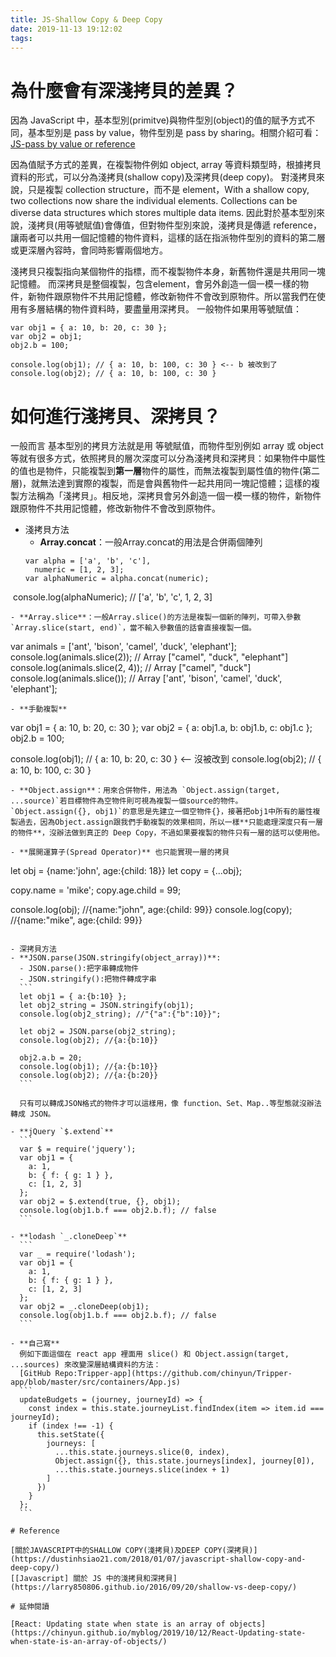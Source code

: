 ```yaml
---
title: JS-Shallow Copy & Deep Copy
date: 2019-11-13 19:12:02
tags:
---
```


# 為什麼會有深淺拷貝的差異？

因為 JavaScript 中，基本型別(primitve)與物件型別(object)的值的賦予方式不同，基本型別是 pass by value，物件型別是 pass by sharing。相關介紹可看：[JS-pass by value or reference](https://chinyun.github.io/myblog/2019/11/13/JS-pass-by-value-or-reference/)

因為值賦予方式的差異，在複製物件例如 object, array 等資料類型時，根據拷貝資料的形式，可以分為淺拷貝(shallow copy)及深拷貝(deep copy)。
對淺拷貝來說，只是複製 collection structure，而不是 element，With a shallow copy, two collections now share the individual elements. Collections can be diverse data structures which stores multiple data items.
因此對於基本型別來說，淺拷貝(用等號賦值)會傳值，但對物件型別來說，淺拷貝是傳遞 reference，讓兩者可以共用一個記憶體的物件資料，這樣的話在指派物件型別的資料的第二層或更深層內容時，會同時影響兩個地方。

淺拷貝只複製指向某個物件的指標，而不複製物件本身，新舊物件還是共用同一塊記憶體。
而深拷貝是整個複製，包含element，會另外創造一個一模一樣的物件，新物件跟原物件不共用記憶體，修改新物件不會改到原物件。所以當我們在使用有多層結構的物件資料時，要盡量用深拷貝。
一般物件如果用等號賦值：
```
var obj1 = { a: 10, b: 20, c: 30 };
var obj2 = obj1;
obj2.b = 100;

console.log(obj1); // { a: 10, b: 100, c: 30 } <-- b 被改到了
console.log(obj2); // { a: 10, b: 100, c: 30 }
```

# 如何進行淺拷貝、深拷貝？

一般而言 基本型別的拷貝方法就是用 等號賦值，而物件型別例如 array 或 object等就有很多方式，依照拷貝的層次深度可以分為淺拷貝和深拷貝：如果物件中屬性的值也是物件，只能複製到**第一層**物件的屬性，而無法複製到屬性值的物件(第二層)，就無法達到實際的複製，而是會與舊物件一起共用同一塊記憶體；這樣的複製方法稱為「淺拷貝」。相反地，深拷貝會另外創造一個一模一樣的物件，新物件跟原物件不共用記憶體，修改新物件不會改到原物件。

- 淺拷貝方法
  - **Array.concat**：一般Array.concat的用法是合併兩個陣列
  ```
  var alpha = ['a', 'b', 'c'],
    numeric = [1, 2, 3];
  var alphaNumeric = alpha.concat(numeric);
​  console.log(alphaNumeric); // ['a', 'b', 'c', 1, 2, 3]
  ```
  - **Array.slice**：一般Array.slice()的方法是複製一個新的陣列，可帶入參數 `Array.slice(start, end)`，當不輸入參數值的話會直接複製一個。
  ```
  var animals = ['ant', 'bison', 'camel', 'duck', 'elephant'];
  console.log(animals.slice(2));
  // Array ["camel", "duck", "elephant"]
  ​
  console.log(animals.slice(2, 4));
  // Array ["camel", "duck"]
  ​
  console.log(animals.slice());
  // Array ['ant', 'bison', 'camel', 'duck', 'elephant'];
  ```
  - **手動複製**
  ```
  var obj1 = { a: 10, b: 20, c: 30 };
  var obj2 = { a: obj1.a, b: obj1.b, c: obj1.c };
  obj2.b = 100;

  console.log(obj1); // { a: 10, b: 20, c: 30 } <-- 沒被改到
  console.log(obj2); // { a: 10, b: 100, c: 30 }
  ```
  - **Object.assign**：用來合併物件，用法為 `Object.assign(target, ...source)`若目標物件為空物件則可視為複製一個source的物件。
  `Object.assign({}, obj1)`的意思是先建立一個空物件{}，接著把obj1中所有的屬性複製過去，因為Object.assign跟我們手動複製的效果相同，所以一樣**只能處理深度只有一層的物件**，沒辦法做到真正的 Deep Copy，不過如果要複製的物件只有一層的話可以使用他。

  - **展開運算子(Spread Operator)** 也只能實現一層的拷貝
  ```
  let obj = {name:'john', age:{child: 18}}
  let copy = {...obj};

  copy.name = 'mike';
  copy.age.child = 99;

  console.log(obj);  //{name:"john", age:{child: 99}}
  console.log(copy); //{name:"mike", age:{child: 99}}
  ```

- 深拷貝方法
  - **JSON.parse(JSON.stringify(object_array))**:
    - JSON.parse():把字串轉成物件
    - JSON.stringify():把物件轉成字串
    ```
    let obj1 = { a:{b:10} };
    let obj2_string = JSON.stringify(obj1);
    console.log(obj2_string); //"{"a":{"b":10}}";
  ​
    let obj2 = JSON.parse(obj2_string);
    console.log(obj2); //{a:{b:10}}
  ​
    obj2.a.b = 20;
    console.log(obj1); //{a:{b:10}}
    console.log(obj2); //{a:{b:20}}
    ``` 

    只有可以轉成JSON格式的物件才可以這樣用，像 function、Set、Map..等型態就沒辦法轉成 JSON。

  - **jQuery `$.extend`**
    ```
    var $ = require('jquery');
    var obj1 = {
      a: 1,
      b: { f: { g: 1 } },
      c: [1, 2, 3]
    };
    var obj2 = $.extend(true, {}, obj1);
    console.log(obj1.b.f === obj2.b.f); // false
    ```

  - **lodash `_.cloneDeep`**
    ```
    var _ = require('lodash');
    var obj1 = {
      a: 1,
      b: { f: { g: 1 } },
      c: [1, 2, 3]
    };
    var obj2 = _.cloneDeep(obj1);
    console.log(obj1.b.f === obj2.b.f); // false
    ```

  - **自己寫**
    例如下面這個在 react app 裡面用 slice() 和 Object.assign(target, ...sources) 來改變深層結構資料的方法：
    [GitHub Repo:Tripper-app](https://github.com/chinyun/Tripper-app/blob/master/src/containers/App.js)
    ```
    updateBudgets = (journey, journeyId) => {
      const index = this.state.journeyList.findIndex(item => item.id === journeyId);
      if (index !== -1) {
        this.setState({
          journeys: [
            ...this.state.journeys.slice(0, index),
            Object.assign({}, this.state.journeys[index], journey[0]),
            ...this.state.journeys.slice(index + 1)
          ]
        })
      }
    };
    ```

# Reference

[關於JAVASCRIPT中的SHALLOW COPY(淺拷貝)及DEEP COPY(深拷貝)](https://dustinhsiao21.com/2018/01/07/javascript-shallow-copy-and-deep-copy/)
[[Javascript] 關於 JS 中的淺拷貝和深拷貝](https://larry850806.github.io/2016/09/20/shallow-vs-deep-copy/)

# 延伸閱讀

[React: Updating state when state is an array of objects](https://chinyun.github.io/myblog/2019/10/12/React-Updating-state-when-state-is-an-array-of-objects/)
